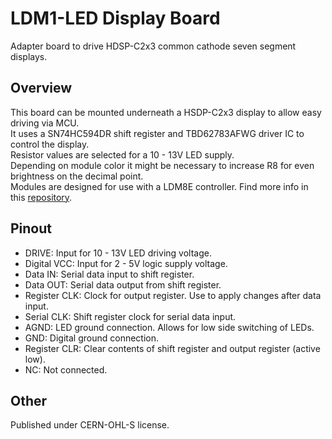 # LDM1-LED Display Board
Adapter board to drive HDSP-C2x3 common cathode seven segment displays.  
## Overview
This board can be mounted underneath a HSDP-C2x3 display to allow easy driving via MCU.  
It uses a SN74HC594DR shift register and TBD62783AFWG driver IC to control the display.  
Resistor values are selected for a 10 - 13V LED supply.  
Depending on module color it might be necessary to increase R8 for even brightness on the decimal point.  
Modules are designed for use with a LDM8E controller. Find more info in this [repository](https://github.com/ndornseif/LDM8E-LEDDisplayController).  
## Pinout
- DRIVE: Input for 10 - 13V LED driving voltage.
- Digital VCC: Input for 2 - 5V logic supply voltage.
- Data IN: Serial data input to shift register.
- Data OUT: Serial data output from shift register.
- Register CLK: Clock for output register. Use to apply changes after data input.
- Serial CLK: Shift register clock for serial data input.
- AGND: LED ground connection. Allows for low side switching of LEDs.
- GND: Digital ground connection.
- Register CLR: Clear contents of shift register and output register (active low).
- NC: Not connected.
## Other
Published under CERN-OHL-S license.